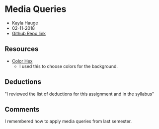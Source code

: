 # Media Queries
* Kayla Hauge
* 02-11-2018
* [Github Repo link](www.github.com/whatever)

## Resources

* [Color Hex](http://www.color-hex.com/)
    * I used this to choose colors for the background.

## Deductions
"I reviewed the list of deductions for this assignment and in the syllabus"

## Comments
I remembered how to apply media queries from last semester.
